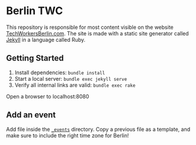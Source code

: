 # Berlin TWC

This repository is responsible for most content visible on the website [TechWorkersBerlin.com](https://TechWorkersBerlin.com). The site is made with a static site generator called [Jekyll](https://jekyllrb.com/) in a language called Ruby.

## Getting Started

1. Install dependencies: `bundle install`
2. Start a local server: `bundle exec jekyll serve`
3. Verify all internal links are valid: `bundle exec rake`

Open a browser to localhost:8080

## Add an event

Add file inside the [`_events`](_events) directory. Copy a previous file as a template, and make sure to include the right time zone for Berlin!
